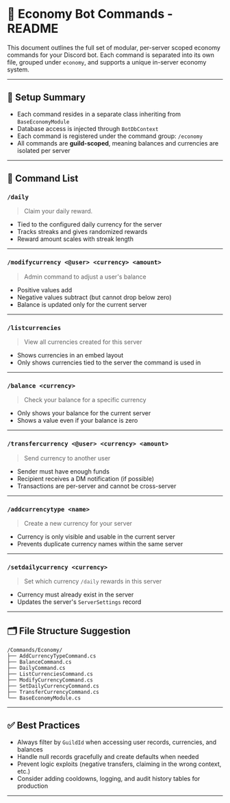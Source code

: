 # 💸 Economy Bot Commands - README

This document outlines the full set of modular, per-server scoped economy commands for your Discord bot.
Each command is separated into its own file, grouped under `economy`, and supports a unique in-server economy system.

---

## 🔧 Setup Summary
- Each command resides in a separate class inheriting from `BaseEconomyModule`
- Database access is injected through `BotDbContext`
- Each command is registered under the command group: `/economy`
- All commands are **guild-scoped**, meaning balances and currencies are isolated per server

---

## 📜 Command List

### `/daily`
> Claim your daily reward.
- Tied to the configured daily currency for the server
- Tracks streaks and gives randomized rewards
- Reward amount scales with streak length

---

### `/modifycurrency <@user> <currency> <amount>`
> Admin command to adjust a user's balance
- Positive values add
- Negative values subtract (but cannot drop below zero)
- Balance is updated only for the current server

---

### `/listcurrencies`
> View all currencies created for this server
- Shows currencies in an embed layout
- Only shows currencies tied to the server the command is used in

---

### `/balance <currency>`
> Check your balance for a specific currency
- Only shows your balance for the current server
- Shows a value even if your balance is zero

---

### `/transfercurrency <@user> <currency> <amount>`
> Send currency to another user
- Sender must have enough funds
- Recipient receives a DM notification (if possible)
- Transactions are per-server and cannot be cross-server

---

### `/addcurrencytype <name>`
> Create a new currency for your server
- Currency is only visible and usable in the current server
- Prevents duplicate currency names within the same server

---

### `/setdailycurrency <currency>`
> Set which currency `/daily` rewards in this server
- Currency must already exist in the server
- Updates the server's `ServerSettings` record

---

## 🗂 File Structure Suggestion
```text
/Commands/Economy/
├── AddCurrencyTypeCommand.cs
├── BalanceCommand.cs
├── DailyCommand.cs
├── ListCurrenciesCommand.cs
├── ModifyCurrencyCommand.cs
├── SetDailyCurrencyCommand.cs
├── TransferCurrencyCommand.cs
└── BaseEconomyModule.cs
```

---

## ✅ Best Practices
- Always filter by `GuildId` when accessing user records, currencies, and balances
- Handle null records gracefully and create defaults when needed
- Prevent logic exploits (negative transfers, claiming in the wrong context, etc.)
- Consider adding cooldowns, logging, and audit history tables for production

---
